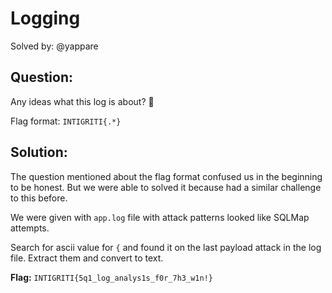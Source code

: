 # Logging

Solved by: @yappare

## Question:
Any ideas what this log is about? 🤔

Flag format: `INTIGRITI{.*}`
## Solution:
The question mentioned about the flag format confused us in the beginning to be honest. But we were able to solved it because had a similar challenge to this before.

We were given with `app.log` file with attack patterns looked like SQLMap attempts.

Search for ascii value for `{` and found it on the last payload attack in the log file. Extract them and convert to text.  

**Flag:** `INTIGRITI{5q1_log_analys1s_f0r_7h3_w1n!}`
